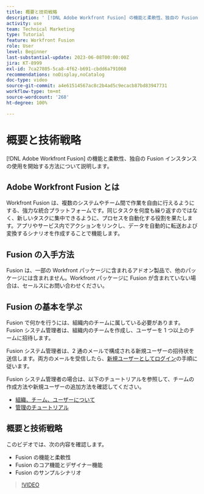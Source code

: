 ```yaml
---
title: 概要と技術戦略
description: ' [!DNL Adobe Workfront Fusion] の機能と柔軟性、独自の Fusion インスタンスの使用を開始する方法について説明します。'
activity: use
team: Technical Marketing
type: Tutorial
feature: Workfront Fusion
role: User
level: Beginner
last-substantial-update: 2023-06-08T00:00:00Z
jira: KT-8999
exl-id: 7ca27805-5ca8-4f62-b691-cbdd6a791060
recommendations: noDisplay,noCatalog
doc-type: video
source-git-commit: a4e61514567ac8c2b4ad5c9ecacb87bd83947731
workflow-type: tm+mt
source-wordcount: '268'
ht-degree: 100%

---
```


# 概要と技術戦略

[!DNL Adobe Workfront Fusion] の機能と柔軟性、独自の Fusion インスタンスの使用を開始する方法について説明します。

## Adobe Workfront Fusion とは

Workfront Fusion は、複数のシステムやチーム間で作業を自由に行えるようにする、強力な統合プラットフォームです。同じタスクを何度も繰り返すのではなく、新しいタスクに集中できるように、プロセスを自動化する役割を果たします。アプリやサービス内でアクションをリンクし、データを自動的に転送および変換するシナリオを作成することで機能します。

## Fusion の入手方法

Fusion は、一部の Workfront パッケージに含まれるアドオン製品で、他のパッケージには含まれません。Workfront パッケージに Fusion が含まれていない場合は、セールスにお問い合わせください。

## Fusion の基本を学ぶ

Fusion で何かを行うには、組織内のチームに属している必要があります。Fusion システム管理者は、組織内のチームを作成し、ユーザーを 1 つ以上のチームに招待します。

Fusion システム管理者は、2 通のメールで構成される新規ユーザーの招待状を送信します。両方のメールを受信したら、[新規ユーザーとしてログイン](https://experienceleague.adobe.com/docs/workfront-learn/tutorials-workfront/fusion/welcome-to-workfront-fusion/log-in-as-a-new-user.html?lang=ja)の手順に従います。

Fusion システム管理者の場合は、以下のチュートリアルを参照して、チームの作成方法や新規ユーザーの追加方法を確認してください。

* [組織、チーム、ユーザーについて](https://experienceleague.adobe.com/docs/workfront-learn/tutorials-workfront/fusion/workfront-fusion-administration/understand-organizations-teams-and-users.html?lang=ja)
* [管理のチュートリアル](https://experienceleague.adobe.com/docs/workfront-learn/tutorials-workfront/fusion/workfront-fusion-administration/administration-walkthrough.html?lang=ja)

## 概要と技術戦略

このビデオでは、次の内容を確認します。

* Fusion の機能と柔軟性
* Fusion のコア機能とデザイナー機能
* Fusion のサンプルシナリオ

>[!VIDEO](https://video.tv.adobe.com/v/335259/?quality=12&learn=on)
